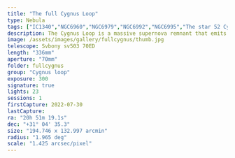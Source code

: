 ```yaml
---
title: "The full Cygnus Loop"
type: Nebula
tags: ["IC1340","NGC6960","NGC6979","NGC6992","NGC6995","The star 52 Cyg","Veil Nebula"]
description: The Cygnus Loop is a massive supernova remnant that emits radiation across the full electromagnetic spectrum. The broadband or visible portion is often classified as separate nebulae like NGC6960 ('The Veil Nebula' or the 'Witch's broom') and NGC6962. This is a wide field shot that captures the entire loop over 2 hours of exposure with a narrowband filter.
image: /assets/images/gallery/fullcygnus/thumb.jpg
telescope: Svbony sv503 70ED
length: "336mm"
aperture: "70mm"
folder: fullcygnus
group: "Cygnus loop"
exposure: 300
signature: true
lights: 23
sessions: 1
firstCapture: 2022-07-30 
lastCapture:
ra: "20h 51m 19.1s"
dec: "+31° 04' 35.3"
size: "194.746 x 132.997 arcmin"
radius: "1.965 deg"
scale: "1.425 arcsec/pixel"
---
```

